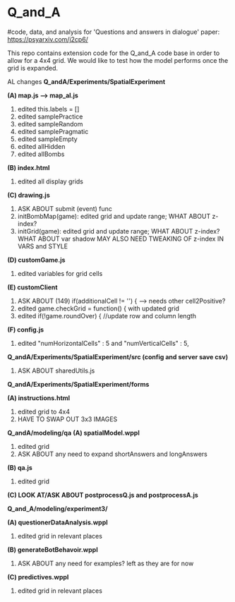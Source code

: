 # Q_and_A
#code, data, and analysis for 'Questions and answers in dialogue' paper: https://psyarxiv.com/j2cp6/

This repo contains extension code for the Q_and_A code base in order to allow for a 4x4 grid. We would like to test how the model performs once the grid is expanded.


AL changes
**Q_andA/Experiments/SpatialExperiment**

**(A) map.js --> map_al.js**
1. edited this.labels = []
2. edited samplePractice
3. edited sampleRandom
4. edited samplePragmatic
5. edited sampleEmpty
6. edited allHidden
7. edited allBombs

**(B) index.html**
1. edited all display grids

**(C) drawing.js**
1. ASK ABOUT submit (event) func
2. initBombMap(game): edited grid and update range; WHAT ABOUT z-index?
3. initGrid(game): edited grid and update range; WHAT ABOUT z-index?
	WHAT ABOUT var shadow
	MAY ALSO NEED TWEAKING OF z-index IN VARS and STYLE
  
**(D) customGame.js**
1. edited variables for grid cells

**(E) customClient**
1. ASK ABOUT (149)   if(additionalCell != '') { --> needs other cell2Positive?
2. edited   game.checkGrid = function() { with updated grid
3. edited     if(!game.roundOver) { //update row and column length

**(F) config.js**
1. edited "numHorizontalCells" : 5 and   "numVerticalCells" : 5,

**Q_andA/Experiments/SpatialExperiment/src (config and server save csv)**
1. ASK ABOUT sharedUtils.js

**Q_andA/Experiments/SpatialExperiment/forms**

**(A) instructions.html**
1. edited grid to 4x4
2. HAVE TO SWAP OUT 3x3 IMAGES

**Q_andA/modeling/qa**
**(A) spatialModel.wppl**
1. edited grid
2. ASK ABOUT any need to expand shortAnswers and longAnswers

**(B) qa.js**
1. edited grid

**(C) LOOK AT/ASK ABOUT postprocessQ.js and postprocessA.js**

**Q_and_A/modeling/experiment3/**

**(A) questionerDataAnalysis.wppl**
1. edited grid in relevant places

**(B) generateBotBehavoir.wppl**
1. ASK ABOUT any need for examples?  left as they are for now

**(C) predictives.wppl**
1. edited grid in relevant places
